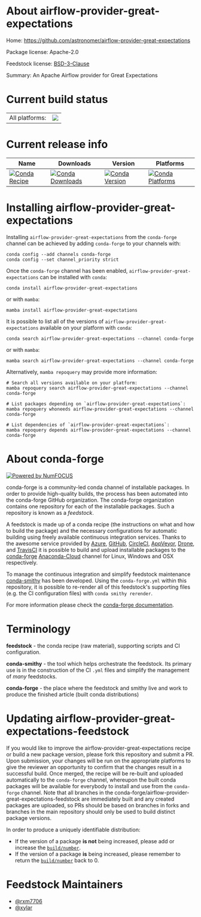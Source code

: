 About airflow-provider-great-expectations
=========================================

Home: https://github.com/astronomer/airflow-provider-great-expectations

Package license: Apache-2.0

Feedstock license: [BSD-3-Clause](https://github.com/conda-forge/airflow-provider-great-expectations-feedstock/blob/main/LICENSE.txt)

Summary: An Apache Airflow provider for Great Expectations

Current build status
====================


<table><tr><td>All platforms:</td>
    <td>
      <a href="https://dev.azure.com/conda-forge/feedstock-builds/_build/latest?definitionId=18174&branchName=main">
        <img src="https://dev.azure.com/conda-forge/feedstock-builds/_apis/build/status/airflow-provider-great-expectations-feedstock?branchName=main">
      </a>
    </td>
  </tr>
</table>

Current release info
====================

| Name | Downloads | Version | Platforms |
| --- | --- | --- | --- |
| [![Conda Recipe](https://img.shields.io/badge/recipe-airflow--provider--great--expectations-green.svg)](https://anaconda.org/conda-forge/airflow-provider-great-expectations) | [![Conda Downloads](https://img.shields.io/conda/dn/conda-forge/airflow-provider-great-expectations.svg)](https://anaconda.org/conda-forge/airflow-provider-great-expectations) | [![Conda Version](https://img.shields.io/conda/vn/conda-forge/airflow-provider-great-expectations.svg)](https://anaconda.org/conda-forge/airflow-provider-great-expectations) | [![Conda Platforms](https://img.shields.io/conda/pn/conda-forge/airflow-provider-great-expectations.svg)](https://anaconda.org/conda-forge/airflow-provider-great-expectations) |

Installing airflow-provider-great-expectations
==============================================

Installing `airflow-provider-great-expectations` from the `conda-forge` channel can be achieved by adding `conda-forge` to your channels with:

```
conda config --add channels conda-forge
conda config --set channel_priority strict
```

Once the `conda-forge` channel has been enabled, `airflow-provider-great-expectations` can be installed with `conda`:

```
conda install airflow-provider-great-expectations
```

or with `mamba`:

```
mamba install airflow-provider-great-expectations
```

It is possible to list all of the versions of `airflow-provider-great-expectations` available on your platform with `conda`:

```
conda search airflow-provider-great-expectations --channel conda-forge
```

or with `mamba`:

```
mamba search airflow-provider-great-expectations --channel conda-forge
```

Alternatively, `mamba repoquery` may provide more information:

```
# Search all versions available on your platform:
mamba repoquery search airflow-provider-great-expectations --channel conda-forge

# List packages depending on `airflow-provider-great-expectations`:
mamba repoquery whoneeds airflow-provider-great-expectations --channel conda-forge

# List dependencies of `airflow-provider-great-expectations`:
mamba repoquery depends airflow-provider-great-expectations --channel conda-forge
```


About conda-forge
=================

[![Powered by
NumFOCUS](https://img.shields.io/badge/powered%20by-NumFOCUS-orange.svg?style=flat&colorA=E1523D&colorB=007D8A)](https://numfocus.org)

conda-forge is a community-led conda channel of installable packages.
In order to provide high-quality builds, the process has been automated into the
conda-forge GitHub organization. The conda-forge organization contains one repository
for each of the installable packages. Such a repository is known as a *feedstock*.

A feedstock is made up of a conda recipe (the instructions on what and how to build
the package) and the necessary configurations for automatic building using freely
available continuous integration services. Thanks to the awesome service provided by
[Azure](https://azure.microsoft.com/en-us/services/devops/), [GitHub](https://github.com/),
[CircleCI](https://circleci.com/), [AppVeyor](https://www.appveyor.com/),
[Drone](https://cloud.drone.io/welcome), and [TravisCI](https://travis-ci.com/)
it is possible to build and upload installable packages to the
[conda-forge](https://anaconda.org/conda-forge) [Anaconda-Cloud](https://anaconda.org/)
channel for Linux, Windows and OSX respectively.

To manage the continuous integration and simplify feedstock maintenance
[conda-smithy](https://github.com/conda-forge/conda-smithy) has been developed.
Using the ``conda-forge.yml`` within this repository, it is possible to re-render all of
this feedstock's supporting files (e.g. the CI configuration files) with ``conda smithy rerender``.

For more information please check the [conda-forge documentation](https://conda-forge.org/docs/).

Terminology
===========

**feedstock** - the conda recipe (raw material), supporting scripts and CI configuration.

**conda-smithy** - the tool which helps orchestrate the feedstock.
                   Its primary use is in the construction of the CI ``.yml`` files
                   and simplify the management of *many* feedstocks.

**conda-forge** - the place where the feedstock and smithy live and work to
                  produce the finished article (built conda distributions)


Updating airflow-provider-great-expectations-feedstock
======================================================

If you would like to improve the airflow-provider-great-expectations recipe or build a new
package version, please fork this repository and submit a PR. Upon submission,
your changes will be run on the appropriate platforms to give the reviewer an
opportunity to confirm that the changes result in a successful build. Once
merged, the recipe will be re-built and uploaded automatically to the
`conda-forge` channel, whereupon the built conda packages will be available for
everybody to install and use from the `conda-forge` channel.
Note that all branches in the conda-forge/airflow-provider-great-expectations-feedstock are
immediately built and any created packages are uploaded, so PRs should be based
on branches in forks and branches in the main repository should only be used to
build distinct package versions.

In order to produce a uniquely identifiable distribution:
 * If the version of a package **is not** being increased, please add or increase
   the [``build/number``](https://docs.conda.io/projects/conda-build/en/latest/resources/define-metadata.html#build-number-and-string).
 * If the version of a package **is** being increased, please remember to return
   the [``build/number``](https://docs.conda.io/projects/conda-build/en/latest/resources/define-metadata.html#build-number-and-string)
   back to 0.

Feedstock Maintainers
=====================

* [@rxm7706](https://github.com/rxm7706/)
* [@xylar](https://github.com/xylar/)

